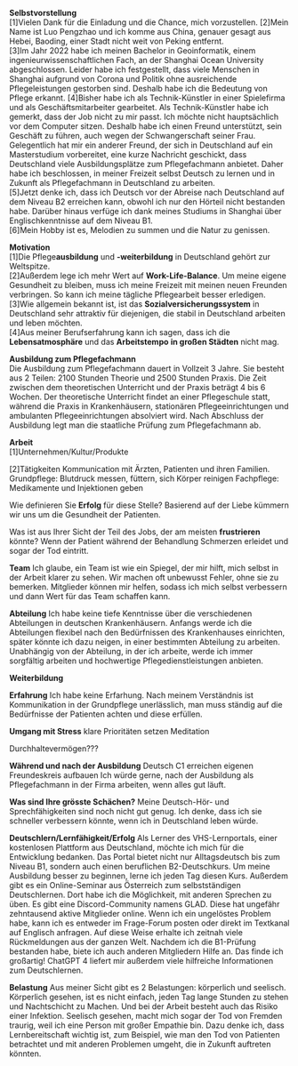 **Selbstvorstellung**  
[1]Vielen Dank für die Einladung und die Chance, mich vorzustellen. 
[2]Mein Name ist Luo Pengzhao und ich komme aus China, genauer gesagt aus Hebei, Baoding, einer Stadt nicht weit von Peking entfernt.  
[3]Im Jahr 2022 habe ich meinen Bachelor in Geoinformatik, einem ingenieurwissenschaftlichen Fach, an der Shanghai Ocean University abgeschlossen.  Leider habe ich festgestellt, dass viele Menschen in Shanghai aufgrund von Corona und Politik ohne ausreichende Pflegeleistungen gestorben sind. Deshalb habe ich die Bedeutung von Pflege erkannt.
[4]Bisher habe ich als Technik-Künstler in einer Spielefirma und als Geschäftsmitarbeiter gearbeitet. Als Technik-Künstler habe ich gemerkt, dass der Job nicht zu mir passt. Ich möchte nicht hauptsächlich vor dem Computer sitzen. Deshalb habe ich einen Freund unterstützt, sein Geschäft zu führen, auch wegen der Schwangerschaft seiner Frau. Gelegentlich hat mir ein anderer Freund, der sich in Deutschland auf ein Masterstudium vorbereitet, eine kurze Nachricht geschickt, dass Deutschland viele Ausbildungsplätze zum Pflegefachmann anbietet. Daher habe ich beschlossen, in meiner Freizeit selbst Deutsch zu lernen und in Zukunft als Pflegefachmann in Deutschland zu arbeiten.  
[5]Jetzt denke ich, dass ich Deutsch vor der Abreise nach Deutschland auf dem Niveau B2 erreichen kann, obwohl ich nur den Hörteil nicht bestanden habe. Darüber hinaus verfüge ich dank meines Studiums in Shanghai über Englischkenntnisse auf dem Niveau B1.  
[6]Mein Hobby ist es, Melodien zu summen und die Natur zu genissen.

**Motivation**  
[1]Die Pflege**ausbildung** und **-weiterbildung** in Deutschland gehört zur Weltspitze.   
[2]Außerdem lege ich mehr Wert auf **Work-Life-Balance**. Um meine eigene Gesundheit zu bleiben, muss ich meine Freizeit mit meinen neuen Freunden verbringen. So kann ich meine tägliche Pflegearbeit besser erledigen.  
[3]Wie allgemein bekannt ist, ist das **Sozialversicherungssystem** in Deutschland sehr attraktiv für diejenigen, die stabil in Deutschland arbeiten und leben möchten.  
[4]Aus meiner Berufserfahrung kann ich sagen, dass ich die **Lebensatmosphäre** und das **Arbeitstempo** **in großen Städten** nicht mag. 

**Ausbildung zum Pflegefachmann**  
Die Ausbildung zum Pflegefachmann dauert in Vollzeit 3 Jahre. Sie besteht aus 2 Teilen: 2100 Stunden Theorie und 2500 Stunden Praxis. Die Zeit zwischen dem theoretischen Unterricht und der Praxis beträgt 4 bis 6 Wochen. Der theoretische Unterricht findet an einer Pflegeschule statt, während die Praxis in Krankenhäusern, stationären Pflegeeinrichtungen und ambulanten Pflegeeinrichtungen absolviert wird. Nach Abschluss der Ausbildung legt man die staatliche Prüfung zum Pflegefachmann ab.

**Arbeit**  
[1]Unternehmen/Kultur/Produkte

[2]Tätigkeiten
Kommunication mit Ärzten, Patienten und ihren Familien.
Grundpflege: Blutdruck messen, füttern, sich Körper reinigen
Fachpflege: Medikamente und Injektionen geben



Wie definieren Sie **Erfolg** für diese Stelle?
Basierend auf der Liebe kümmern wir uns um die Gesundheit der Patienten.

Was ist aus Ihrer Sicht der Teil des Jobs, der am meisten
**frustrieren** könnte?
Wenn der Patient während der Behandlung Schmerzen erleidet und sogar der Tod eintritt.

**Team**
Ich glaube, ein Team ist wie ein Spiegel, der mir hilft, mich selbst in der Arbeit klarer zu sehen. Wir machen oft unbewusst Fehler, ohne sie zu bemerken. Mitglieder können mir helfen, sodass ich mich selbst verbessern und dann Wert für das Team schaffen kann.

**Abteilung**
Ich habe keine tiefe Kenntnisse über die verschiedenen Abteilungen in deutschen Krankenhäusern. Anfangs werde ich die Abteilungen flexibel nach den Bedürfnissen des Krankenhauses einrichten, später könnte ich dazu neigen, in einer bestimmten Abteilung zu arbeiten. Unabhängig von der Abteilung, in der ich arbeite, werde ich immer sorgfältig arbeiten und hochwertige Pflegedienstleistungen anbieten.

**Weiterbildung**

**Erfahrung**
Ich habe keine Erfarhung. Nach meinem Verständnis ist Kommunikation in der Grundpflege unerlässlich, man muss ständig auf die Bedürfnisse der Patienten achten und diese erfüllen.

**Umgang mit Stress**
klare Prioritäten setzen
Meditation

Durchhaltevermögen???

**Während und nach der Ausbildung**
Deutsch C1 erreichen
eigenen Freundeskreis aufbauen
Ich würde gerne, nach der Ausbildung als Pflegefachmann in der Firma arbeiten, wenn alles gut läuft. 

**Was sind Ihre grösste Schächen?**
Meine Deutsch-Hör- und Sprechfähigkeiten sind noch nicht gut genug. Ich denke, dass ich sie schneller verbessern könnte, wenn ich in Deutschland leben würde.

**Deutschlern/Lernfähigkeit/Erfolg**
Als Lerner des VHS-Lernportals, einer kostenlosen Plattform aus Deutschland, möchte ich mich für die Entwicklung bedanken. Das Portal bietet nicht nur Alltagsdeutsch bis zum Niveau B1, sondern auch einen beruflichen B2-Deutschkurs. Um meine Ausbildung besser zu beginnen, lerne ich jeden Tag diesen Kurs.
Außerdem gibt es ein Online-Seminar aus Österreich zum selbstständigen Deutschlernen. Dort habe ich die Möglichkeit, mit anderen Sprechen zu üben.
Es gibt eine Discord-Community namens GLAD. Diese hat ungefähr zehntausend aktive Mitglieder online. Wenn ich ein ungelöstes Problem habe, kann ich es entweder im Frage-Forum posten oder direkt im Textkanal auf Englisch anfragen. Auf diese Weise erhalte ich zeitnah viele Rückmeldungen aus der ganzen Welt. Nachdem ich die B1-Prüfung bestanden habe, biete ich auch anderen Mitgliedern Hilfe an. Das finde ich großartig!
ChatGPT 4 liefert mir außerdem viele hilfreiche Informationen zum Deutschlernen.

**Belastung**
Aus meiner Sicht gibt es 2 Belastungen: körperlich und seelisch.
Körperlich gesehen, ist es nicht einfach, jeden Tag lange Stunden zu stehen und Nachtschicht zu Machen. Und bei der Arbeit besteht auch das Risiko einer Infektion.
Seelisch gesehen, macht mich sogar der Tod von Fremden traurig, weil ich eine Person mit großer Empathie bin.
Dazu denke ich, dass Lernbereitschaft wichtig ist, zum Beispiel, wie man den Tod von Patienten betrachtet und mit anderen Problemen umgeht, die in Zukunft auftreten könnten.
